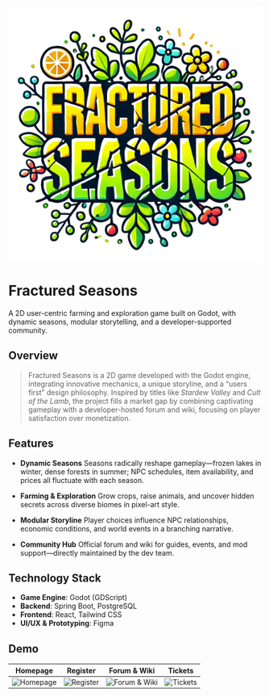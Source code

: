 ![Fractured Seasons Logo](assets/logo.png)

# Fractured Seasons

A 2D user-centric farming and exploration game built on Godot, with dynamic seasons, modular storytelling, and a developer-supported community.

## Overview

> Fractured Seasons is a 2D game developed with the Godot engine, integrating innovative mechanics, a unique storyline, and a “users first” design philosophy. Inspired by titles like *Stardew Valley* and *Cult of the Lamb*, the project fills a market gap by combining captivating gameplay with a developer-hosted forum and wiki, focusing on player satisfaction over monetization.&#x20;

## Features

* **Dynamic Seasons**
  Seasons radically reshape gameplay—frozen lakes in winter, dense forests in summer; NPC schedules, item availability, and prices all fluctuate with each season.&#x20;

* **Farming & Exploration**
  Grow crops, raise animals, and uncover hidden secrets across diverse biomes in pixel-art style.&#x20;

* **Modular Storyline**
  Player choices influence NPC relationships, economic conditions, and world events in a branching narrative.&#x20;

* **Community Hub**
  Official forum and wiki for guides, events, and mod support—directly maintained by the dev team.&#x20;

## Technology Stack

* **Game Engine**: Godot (GDScript)
* **Backend**: Spring Boot, PostgreSQL&#x20;
* **Frontend**: React, Tailwind CSS&#x20;
* **UI/UX & Prototyping**: Figma&#x20;

## Demo

| Homepage                       | Register                                       | Forum & Wiki                    | Tickets                          |
| ------------------------------ |------------------------------------------------| ------------------------------- | -------------------------------- |
| ![Homepage](assets/homepage.gif)             | ![Register](assets/register_login_profile.gif) | ![Forum & Wiki](assets/forum_wiki_updates.gif) | ![Tickets](assets/tickets.gif)           |

